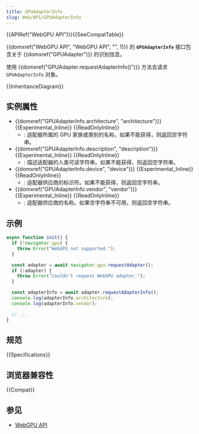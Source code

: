 ```yaml
---
title: GPUAdapterInfo
slug: Web/API/GPUAdapterInfo
---
```


{{APIRef("WebGPU API")}}{{SeeCompatTable}}

{{domxref("WebGPU API", "WebGPU API", "", 1)}} 的 **`GPUAdapterInfo`** 接口包含关于 {{domxref("GPUAdapter")}} 的识别信息。

使用 {{domxref("GPUAdapter.requestAdapterInfo()")}} 方法去请求 `GPUAdapterInfo` 对象。

{{InheritanceDiagram}}

## 实例属性

- {{domxref("GPUAdapterInfo.architecture", "architecture")}} {{Experimental_Inline}} {{ReadOnlyInline}}
  - : 适配器所属的 GPU 家族或类别的名称。如果不能获得，则返回空字符串。
- {{domxref("GPUAdapterInfo.description", "description")}} {{Experimental_Inline}} {{ReadOnlyInline}}
  - : 描述适配器的人类可读字符串。如果不能获得，则返回空字符串。
- {{domxref("GPUAdapterInfo.device", "device")}} {{Experimental_Inline}} {{ReadOnlyInline}}
  - : 适配器供应商的标识符。如果不能获得，则返回空字符串。
- {{domxref("GPUAdapterInfo.vendor", "vendor")}} {{Experimental_Inline}} {{ReadOnlyInline}}
  - : 适配器供应商的名称。如果空字符串不可用，则返回空字符串。

## 示例

```js
async function init() {
  if (!navigator.gpu) {
    throw Error("WebGPU not supported.");
  }

  const adapter = await navigator.gpu.requestAdapter();
  if (!adapter) {
    throw Error("Couldn't request WebGPU adapter.");
  }

  const adapterInfo = await adapter.requestAdapterInfo();
  console.log(adapterInfo.architecture);
  console.log(adapterInfo.vendor);

  // ...
}
```

## 规范

{{Specifications}}

## 浏览器兼容性

{{Compat}}

## 参见

- [WebGPU API](/zh-CN/docs/Web/API/WebGPU_API)
